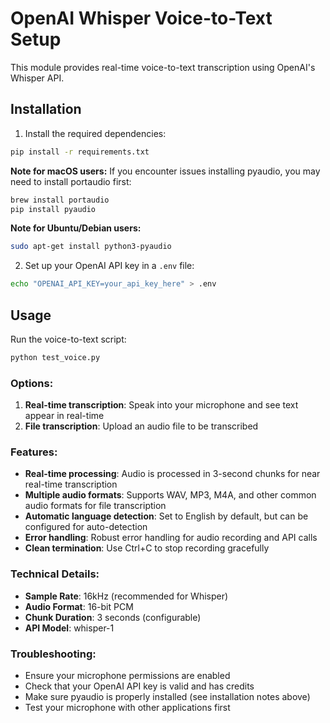 # OpenAI Whisper Voice-to-Text Setup

This module provides real-time voice-to-text transcription using OpenAI's Whisper API.

## Installation

1. Install the required dependencies:
```bash
pip install -r requirements.txt
```

**Note for macOS users:** If you encounter issues installing pyaudio, you may need to install portaudio first:
```bash
brew install portaudio
pip install pyaudio
```

**Note for Ubuntu/Debian users:**
```bash
sudo apt-get install python3-pyaudio
```

2. Set up your OpenAI API key in a `.env` file:
```bash
echo "OPENAI_API_KEY=your_api_key_here" > .env
```

## Usage

Run the voice-to-text script:
```bash
python test_voice.py
```

### Options:

1. **Real-time transcription**: Speak into your microphone and see text appear in real-time
2. **File transcription**: Upload an audio file to be transcribed

### Features:

- **Real-time processing**: Audio is processed in 3-second chunks for near real-time transcription
- **Multiple audio formats**: Supports WAV, MP3, M4A, and other common audio formats for file transcription
- **Automatic language detection**: Set to English by default, but can be configured for auto-detection
- **Error handling**: Robust error handling for audio recording and API calls
- **Clean termination**: Use Ctrl+C to stop recording gracefully

### Technical Details:

- **Sample Rate**: 16kHz (recommended for Whisper)
- **Audio Format**: 16-bit PCM
- **Chunk Duration**: 3 seconds (configurable)
- **API Model**: whisper-1

### Troubleshooting:

- Ensure your microphone permissions are enabled
- Check that your OpenAI API key is valid and has credits
- Make sure pyaudio is properly installed (see installation notes above)
- Test your microphone with other applications first
